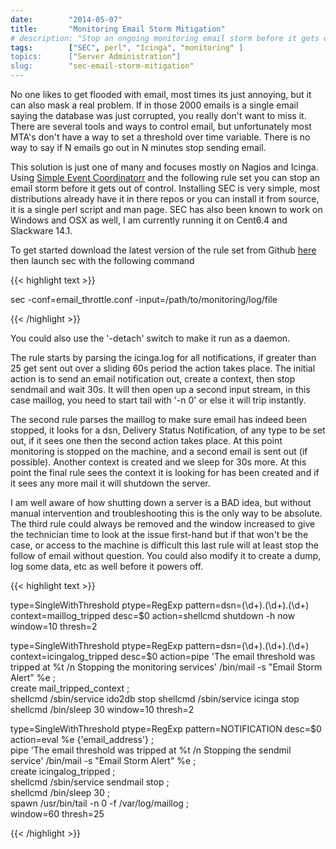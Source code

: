 ```yaml
---
date:        "2014-05-07"
title:       "Monitoring Email Storm Mitigation"
# description: "Stop an ongoing monitoring email storm before it gets out of hand"
tags:        ["SEC", perl", "Icinga", "monitoring" ]
topics:      ["Server Administration"]
slug:        "sec-email-storm-mitigation"
---
```


No one likes to get flooded with email, most times its just annoying, but it can also mask a real problem.  If in those 2000 emails is a single email saying the database was just corrupted, you really don't want to miss it.  There are several tools and ways to control email, but unfortunately most MTA's don't have a way to set a threshold over time variable.  There is no way to say if N emails go out in N minutes stop sending email.

This solution is just one of many and focuses mostly on Nagios and Icinga.  Using [Simple Event Coordinatorr][1] and the following rule set you can stop an email storm before it gets out of control.  Installing SEC is very simple, most distributions already have it in there repos or you can install it from source, it is a single perl script and man page.  SEC has also been known to work on Windows and OSX as well, I am currently running it on Cent6.4 and Slackware 14.1.

To get started download the latest version of the rule set from Github [here][2] then launch sec with the following command

{{< highlight text >}}

sec -conf=email_throttle.conf -input=/path/to/monitoring/log/file

{{< /highlight >}}

You could also use the '-detach' switch to make it run as a daemon.


The rule starts by parsing the icinga.log for all notifications, if greater than 25 get sent out over a sliding 60s period the action takes place.  The initial action is to send an email notification out, create a context, then stop sendmail and wait 30s.  It will then open up a second input stream, in this case maillog, you need to start tail with '-n 0' or else it will trip instantly.

The second rule parses the maillog to make sure email has indeed been stopped, it looks for a dsn, Delivery Status Notification, of any type to be set out, if it sees one then the second action takes place.  At this point monitoring is stopped on the machine, and a second email is sent out (if possible). Another context is created and we sleep for 30s more.  At this point the final rule sees the context it is looking for has been created and if it sees any more mail it will shutdown the server.

I am well aware of how shutting down a server is a BAD idea, but without manual intervention and troubleshooting this is the only way to be absolute.  The third rule could always be removed and the window increased to give the technician time to look at the issue first-hand but if that won't be the case, or access to the machine is difficult this last rule will at least stop the follow of email without question.  You could also modify it to create a dump, log some data, etc as well before it powers off.

{{< highlight text >}}

type=SingleWithThreshold
ptype=RegExp
pattern=dsn=(\d+)\.(\d+)\.(\d+)
context=maillog_tripped
desc=$0
action=shellcmd shutdown -h now 
window=10
thresh=2

type=SingleWithThreshold
ptype=RegExp
pattern=dsn=(\d+)\.(\d+)\.(\d+)
context=icingalog_tripped
desc=$0
action=pipe 'The email threshold was tripped at %t /n Stopping the monitoring services' /bin/mail -s "Email Storm Alert" %e ;  \
       create mail_tripped_context ; \
       shellcmd /sbin/service ido2db stop
       shellcmd /sbin/service icinga stop
       shellcmd /bin/sleep 30
window=10
thresh=2

type=SingleWithThreshold
ptype=RegExp
pattern=NOTIFICATION
desc=$0
action=eval %e {'email_address'} ;\
       pipe 'The email threshold was tripped at %t /n Stopping the sendmil service' /bin/mail -s "Email Storm Alert" %e ;  \
       create icingalog_tripped ; \
       shellcmd /sbin/service sendmail stop ; \
       shellcmd /bin/sleep 30 ; \
       spawn /usr/bin/tail -n 0 -f /var/log/maillog ; \
window=60
thresh=25

{{< /highlight >}}

[1]: http://simple-evcorr.sourceforge.net/
[2]: https://gist.github.com/mattyjones/d68c7768f0e102ac76dd